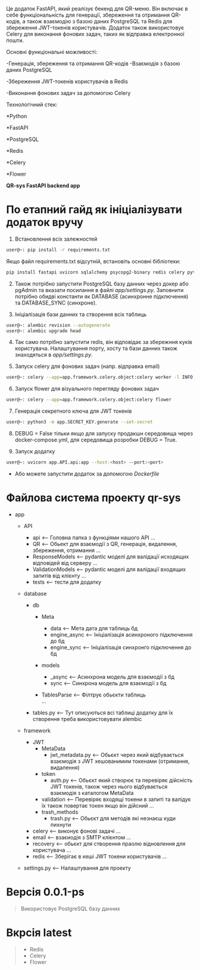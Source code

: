 Це додаток FastAPI, який реалізує бекенд для QR-меню. Він включає в себе функціональність для генерації, збереження та отримання QR-кодів, а також взаємодію з базою даних PostgreSQL та Redis для збереження JWT-токенів користувачів. Додаток також використовує Celery для виконання фонових задач, таких як відправка електронної пошти.

Основні функціональні можливості:

-Генерація, збереження та отримання QR-кодів
-Взаємодія з базою даних PostgreSQL

-Збереження JWT-токенів користувачів в Redis

-Виконання фонових задач за допомогою Celery


Технологічний стек:

*Python

*FastAPI

*PostgreSQL

*Redis

*Celery

*Flower


**QR-sys FastAPI backend app**


# По етапний гайд як ініціалізувати додаток вручу

1. Встановлення всіх залежностей 

```bash
user@~: pip install -r requirements.txt
```

Якщо файл requirements.txt відсутній, встановіть основні бібліотеки:

```bash
pip install fastapi uvicorn sqlalchemy psycopg2-binary redis celery python-multipart python-jose[cryptography] passlib[bcrypt] python-dotenv
```


2. Також потрібно запустити PostgreSQL базу данних через докер або pgAdmin
   та вказати посилання в файлі *app/settings.py*. Заповнити потрібно обидві константи
    як DATABASE (асинхронне підключення) та DATABASE_SYNC (синхроне).

3. Ініціалізація бази данних та створення всіх таблиць

```bash
user@~: alembic revision --autogenerate
user@~: alembic upgrade head
```

4. Так само потрібно запустити redis, він відповідає за збережння куків користувача.
   Налаштування порту, хосту та бази данних також знаходяться в *app/settings.py*.


5. Запуск celery для фонових задач (напр. відправка email)

```bash
user@~: celery --app=app.framework.celery.object:celery worker -l INFO
```

6. Запуск flower для візуального перегляду фонових задач
   
```bash
user@~: celery --app=app.framework.celery.object:celery flower
```

7. Генерація секретного ключа для JWT токенів

```bash
user@~: python3 -m app.SECRET_KEY.generate --set-secret
```


8. DEBUG = False тільки якщо для запуску продакшн середовища через
   docker-compose.yml, для середовища розробки DEBUG = True.
 
9. Запуск додатку

```bash
user@~: uvicorn app.API.api:app --host:<host> --port:<port>
```

* Або можете запустити додаток за допомогою *Dockerfile*


# Файлова система проекту qr-sys

- app
    - API
        - api <-- Головна папка з функціями нашого API
            ...
        - QR <-- Обьект для взаємодії з QR, генерація, видалення, збереження, отримання
            ...
        - ResponseModels <-- pydantic моделі для валідації исходящих відповідей від серверу
            ...
        - ValidationModels <-- pydantic моделі для валідації входящих запитів від клієнту
            ...
        - tests <-- тести для додатку

    - database 
        - db
            - Meta 
                - data <-- Мета дата для таблиць бд
                - engine_async <-- Ініціалізація асинхроного підключення до бд
                - engine_sync <-- Ініціалізація синхронго підключення до бд 

            - models
                - _async <-- Асинхрона модель для взаємодії з бд
                - sync <-- Синхрона модель для взаємодії з бд
            
            - TablesParse <-- Філтрує обьєкти таблиць  
                ... 

        - tables.py <-- Тут описуються всі таблиці додатку для їх створення треба використовувати alembic

    - framework
        - JWT
            - MetaData
                - jwt_metadata.py <-- Обьєкт через який відбувається взаємодія з JWT хешованимим токенами (отримання, видалення)
            - token 
                - auth.py <-- Обьєкт який створює та перевіряє дійсність JWT токенів, також через нього
                                відбувається взаємодія з каталогом MetaData
            - validation <-- Перевіряє входящі токени в запиті та валідує їх також повертає токен якщо він дійсний 
                ...
            - trash_methods
                - trash.py <-- Обьєкт для методів які незнаєш куди пихнути
        - celery <-- виконує фонові задачі
           ...
        - email <-- взаєиодія з SMTP клієнтом 
           ...
        - recovery <-- обьєкт для створення праолю відновлення для користувача
           ...
        - redis <-- Зберігає в кеші JWT токени користувачів
           ...
    - settings.py <-- Налаштування для проекту 


# Версія 0.0.1-ps

> Використовує PostgreSQL базу данних

# Вкрсія latest
> + Redis
> + Celery
> + Flower
